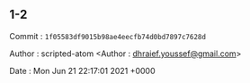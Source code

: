 ## 1-2 

 Commit : `1f05583df9015b98ae4eecfb74d0bd7897c7628d`

 Author : scripted-atom <Author : dhraief.youssef@gmail.com> 

 Date 	: Mon Jun 21 22:17:01 2021 +0000 

